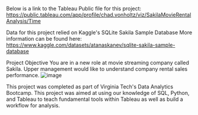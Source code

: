 Below is a link to the Tableau Public file for this project:
https://public.tableau.com/app/profile/chad.vonholtz/viz/SakilaMovieRentalAnalysis/Time

Data for this project relied on Kaggle's SQLite Sakila Sample Database 
More information can be found here: https://www.kaggle.com/datasets/atanaskanev/sqlite-sakila-sample-database

Project Objective 
You are in a new role at movie streaming company called Sakila. Upper management would like to understand company rental sales performance.  ![image](https://user-images.githubusercontent.com/116827901/219222160-dcf1abb5-91b5-49b4-8f55-6533094af211.png)

This project was completed as part of Virginia Tech's Data Analytics Bootcamp. 
This project was aimed at using our knowledge of SQL, Python, and Tableau to teach fundamental tools within Tableau as well as build a workflow for analysis.
